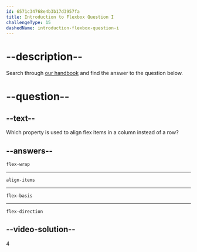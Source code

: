 ```yaml
---
id: 6571c34768e4b3b17d3957fa
title: Introduction to Flexbox Question I
challengeType: 15
dashedName: introduction-flexbox-question-i
---
```

# --description--

Search through [our handbook](https://www.freecodecamp.org/news/the-css-flexbox-handbook) and find the answer to the question below.

# --question--

## --text--

Which property is used to align flex items in a column instead of a row?

## --answers--

`flex-wrap`

---

`align-items`

---

`flex-basis`

---

`flex-direction`


## --video-solution--

4
